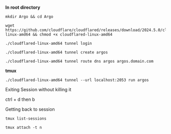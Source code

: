 **In root directory**

```
mkdir Argo && cd Argo
```

```
wget https://github.com/cloudflare/cloudflared/releases/download/2024.5.0/cloudflared-linux-amd64 && chmod +x cloudflared-linux-amd64
```

```
./cloudflared-linux-amd64 tunnel login
```

```
./cloudflared-linux-amd64 tunnel create argos
```

```
./cloudflared-linux-amd64 tunnel route dns argos argos.domain.com
```

**tmux**

```
./cloudflared-linux-amd64 tunnel --url localhost:2053 run argos
```
Exiting Session without killing it

ctrl + d then b

Getting back to session
```
tmux list-sessions
```
```
tmux attach -t n
```
